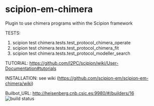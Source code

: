 # scipion-em-chimera
Plugin to use chimera programs within the Scipion framework 

TESTS:
1. scipion test chimera.tests.test_protocol_chimera_operate
1. scipion test chimera.tests.test_protocol_chimera_fit
1. scipion test chimera.tests.test_protocol_modeller_search

TUTORIAL:
https://github.com/I2PC/scipion/wiki/User-Documentation#tutorials

INSTALLATION:
see wiki (https://github.com/scipion-em/scipion-em-chimera/wiki)

Builbot_URL: http://heisenberg.cnb.csic.es:9980/#/builders/16
![build status](http://arquimedes.cnb.csic.es:9980/badges/chimera_devel.svg)


